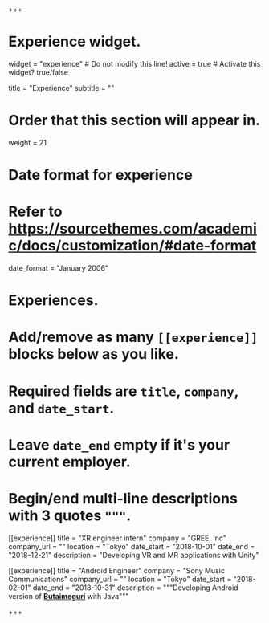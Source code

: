 +++
# Experience widget.
widget = "experience"  # Do not modify this line!
active = true  # Activate this widget? true/false

title = "Experience"
subtitle = ""

# Order that this section will appear in.
weight = 21

# Date format for experience
#   Refer to https://sourcethemes.com/academic/docs/customization/#date-format
date_format = "January 2006"

# Experiences.
#   Add/remove as many `[[experience]]` blocks below as you like.
#   Required fields are `title`, `company`, and `date_start`.
#   Leave `date_end` empty if it's your current employer.
#   Begin/end multi-line descriptions with 3 quotes `"""`.
[[experience]]
  title = "XR engineer intern"
  company = "GREE, Inc"
  company_url = ""
  location = "Tokyo"
  date_start = "2018-10-01"
  date_end = "2018-12-21"
  description = "Developing VR and MR applications with Unity"

[[experience]]
  title = "Android Engineer"
  company = "Sony Music Communications"
  company_url = ""
  location = "Tokyo"
  date_start = "2018-02-01"
  date_end = "2018-10-31"
  description = """Developing Android version of [**Butaimeguri**](https://www.butaimeguri.com/) with Java"""

+++
